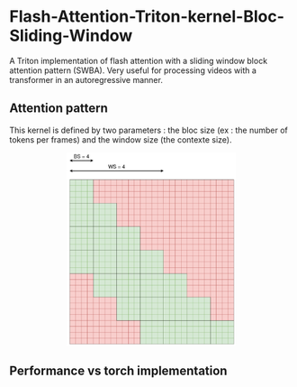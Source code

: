 # Flash-Attention-Triton-kernel-Bloc-Sliding-Window
A Triton implementation of flash attention with a sliding window block attention pattern (SWBA). Very useful for processing videos with a transformer in an autoregressive manner.


## Attention pattern

This kernel is defined by two parameters : the bloc size (ex : the number of tokens per frames) and the window size (the contexte size).


<div style="text-align: center;">
  <img src="./att_pattern.png" alt="attention pattern" width="300">
</div>


## Performance vs torch implementation

